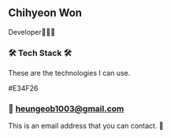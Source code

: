 ## Chihyeon Won

Developer🧑🏻‍🏫

### 🛠 Tech Stack 🛠
These are the technologies I can use.

#E34F26

### 📧 heungeob1003@gmail.com
This is an email address that you can contact. 🙂
